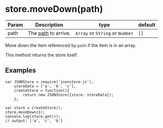 # store.moveDown(path)
| **Param** | **Description** | **type** | **default** |
| --- | --- | --- | --- |
| path  | The [path](https://github.com/Jimmy-YMJ/jsonstore-js#about-the-path-param) to arrive. | `Array` or `String` or `Number` | `[]` |

Move down the item referenced by `path` if the item is in an array.

This method returns the store itself.

## Examples
```
var JSONStore = require('jsonstore-js'),
    storeData = ['a', 'b', 'c'],
    createStore = function(){
        return new JSONStore({store: storeData});
    };
    
var store = createStore();
store.moveDown(1);
console.log(store.get());
// output: ['a', 'c', 'b']
```
